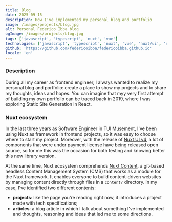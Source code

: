 ```yaml
---
title: Blog
date: 2025-09-15
description: How I've implemented my personal blog and portfolio
image: /images/projects/blog.jpg
alt: Personal Federico Ibba blog
ogImage: /images/projects/blog.jpg
tags: ['javascript', 'typescript', 'nuxt', 'vue']
technologies: ['javascript', 'typescript', 'nuxt', 'vue', 'nuxt/ui', 'nuxt/content']
github: 'https://github.com/federicoibba/federicoibba.github.io'
locale: 'en'
---
```


### Description

During all my career as frontend engineer, I always wanted to realize my personal blog and portfolio: create a place to show my 
projects and to share my thoughts, ideas and hopes. You can imagine that myy very first attempt of building my own portfolio can be traced back in 2019, where I was exploring Static Site Generation in React.

### Nuxt ecosystem

In the last three years as Software Engineer in TUI Musement, I've been using Nuxt as framework in frontend projects, so it was easy to choose where to start my project. Moreover, with the release of <a href="https://nuxt.com/blog/nuxt-ui-v4" target="_blank">Nuxt UI v4</a>, 
a lot of components that were under payment license have being released open source, so for me this was the occasion for both testing and knowing better this new library version.

At the same time, Nuxt ecosystem comprehends <a href="https://content.nuxt.com/" target="_blank">Nuxt Content</a>, a git-based headless Content Management System (CMS) that works as a module for the Nuxt framework. It enables everyone to build content-driven websites by managing content directly through files in a `content/` directory. In my case, I've identified two different contents:

- **projects**: like the page you're reading right now, it introduces a project made with tech specifications;
- **articles**: a blog article in which I talk about something I've implemented and thoughts, reasoning and ideas that led me to some directions.


